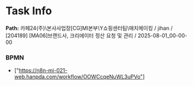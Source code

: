 # Task Info

**Path:** 카페24(주)\본사사업장\[CG]MI본부\Y쇼핑센터팀\매치메이킹 / jihan / [204189] [MA06]브랜드사, 크리에이터 정산 요청 및 관리 / 2025-08-01_00-00-00

### BPMN
- ["https://n8n-mi-021-web.hanpda.com/workflow/OOWCcqeNuWL3uPVo"]

